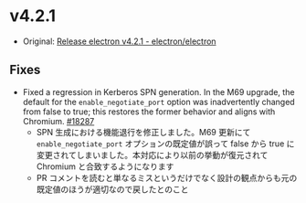 # v4.2.1

- Original: [Release electron v4.2.1 - electron/electron](https://github.com/electron/electron/releases/tag/v4.2.1)

## Fixes

- Fixed a regression in Kerberos SPN generation. In the M69 upgrade, the default for the `enable_negotiate_port` option was inadvertently changed from false to true; this restores the former behavior and aligns with Chromium. [#18287](https://github.com/electron/electron/pull/18287)
  - SPN 生成における機能退行を修正しました。M69 更新にて `enable_negotiate_port` オプションの既定値が誤って false から true に変更されてしまいました。本対応により以前の挙動が復元されて Chromium と合致するようになります
  - PR コメントを読むと単なるミスというだけでなく設計の観点からも元の既定値のほうが適切なので戻したとのこと
